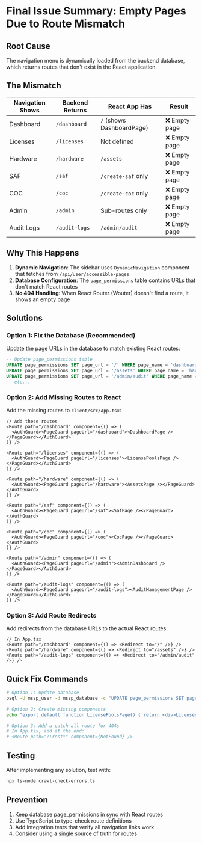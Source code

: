 # Final Issue Summary: Empty Pages Due to Route Mismatch

## Root Cause
The navigation menu is dynamically loaded from the backend database, which returns routes that don't exist in the React application.

## The Mismatch

| Navigation Shows | Backend Returns | React App Has | Result |
|-----------------|-----------------|---------------|---------|
| Dashboard | `/dashboard` | `/` (shows DashboardPage) | ❌ Empty page |
| Licenses | `/licenses` | Not defined | ❌ Empty page |
| Hardware | `/hardware` | `/assets` | ❌ Empty page |
| SAF | `/saf` | `/create-saf` only | ❌ Empty page |
| COC | `/coc` | `/create-coc` only | ❌ Empty page |
| Admin | `/admin` | Sub-routes only | ❌ Empty page |
| Audit Logs | `/audit-logs` | `/admin/audit` | ❌ Empty page |

## Why This Happens

1. **Dynamic Navigation**: The sidebar uses `DynamicNavigation` component that fetches from `/api/user/accessible-pages`
2. **Database Configuration**: The `page_permissions` table contains URLs that don't match React routes
3. **No 404 Handling**: When React Router (Wouter) doesn't find a route, it shows an empty page

## Solutions

### Option 1: Fix the Database (Recommended)
Update the page URLs in the database to match existing React routes:

```sql
-- Update page_permissions table
UPDATE page_permissions SET page_url = '/' WHERE page_name = 'dashboard';
UPDATE page_permissions SET page_url = '/assets' WHERE page_name = 'hardware';
UPDATE page_permissions SET page_url = '/admin/audit' WHERE page_name = 'audit-logs';
-- etc...
```

### Option 2: Add Missing Routes to React
Add the missing routes to `client/src/App.tsx`:

```tsx
// Add these routes
<Route path="/dashboard" component={() => (
  <AuthGuard><PageGuard pageUrl="/dashboard"><DashboardPage /></PageGuard></AuthGuard>
)} />

<Route path="/licenses" component={() => (
  <AuthGuard><PageGuard pageUrl="/licenses"><LicensePoolsPage /></PageGuard></AuthGuard>
)} />

<Route path="/hardware" component={() => (
  <AuthGuard><PageGuard pageUrl="/hardware"><AssetsPage /></PageGuard></AuthGuard>
)} />

<Route path="/saf" component={() => (
  <AuthGuard><PageGuard pageUrl="/saf"><SafPage /></PageGuard></AuthGuard>
)} />

<Route path="/coc" component={() => (
  <AuthGuard><PageGuard pageUrl="/coc"><CocPage /></PageGuard></AuthGuard>
)} />

<Route path="/admin" component={() => (
  <AuthGuard><PageGuard pageUrl="/admin"><AdminDashboard /></PageGuard></AuthGuard>
)} />

<Route path="/audit-logs" component={() => (
  <AuthGuard><PageGuard pageUrl="/audit-logs"><AuditManagementPage /></PageGuard></AuthGuard>
)} />
```

### Option 3: Add Route Redirects
Add redirects from the database URLs to the actual React routes:

```tsx
// In App.tsx
<Route path="/dashboard" component={() => <Redirect to="/" />} />
<Route path="/hardware" component={() => <Redirect to="/assets" />} />
<Route path="/audit-logs" component={() => <Redirect to="/admin/audit" />} />
```

## Quick Fix Commands

```bash
# Option 1: Update database
psql -U mssp_user -d mssp_database -c "UPDATE page_permissions SET page_url = '/' WHERE page_name = 'dashboard';"

# Option 2: Create missing components
echo "export default function LicensePoolsPage() { return <div>Licenses Page</div>; }" > client/src/pages/license-pools-page.tsx

# Option 3: Add a catch-all route for 404s
# In App.tsx, add at the end:
# <Route path="/:rest*" component={NotFound} />
```

## Testing
After implementing any solution, test with:
```bash
npx ts-node crawl-check-errors.ts
```

## Prevention
1. Keep database page_permissions in sync with React routes
2. Use TypeScript to type-check route definitions
3. Add integration tests that verify all navigation links work
4. Consider using a single source of truth for routes 